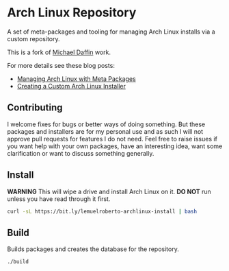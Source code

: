 # Arch Linux Repository

A set of meta-packages and tooling for managing Arch Linux installs via a custom
repository.

This is a fork of [Michael Daffin](https://gitlab.com/mdaffin/arch-pkgs) work.

For more details see these blog posts:

- [Managing Arch Linux with Meta Packages]
- [Creating a Custom Arch Linux Installer]

[managing arch linux with meta packages]: https://disconnected.systems/blog/archlinux-meta-packages
[creating a custom arch linux installer]: https://disconnected.systems/blog/archlinux-installer

## Contributing

I welcome fixes for bugs or better ways of doing something. But these packages
and installers are for my personal use and as such I will not approve pull
requests for features I do not need. Feel free to raise issues if you want help
with your own packages, have an interesting idea, want some clarification or
want to discuss something generally.

## Install

**WARNING** This will wipe a drive and install Arch Linux on it. **DO NOT** run
unless you have read through it first.

```bash
curl -sL https://bit.ly/lemuelroberto-archlinux-install | bash
```

## Build

Builds packages and creates the database for the repository.

```bash
./build
```
